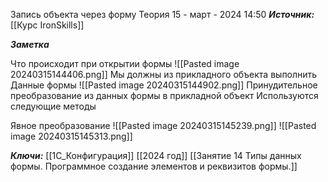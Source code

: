 
Запись объекта через форму Теория
 15 - март - 2024  14:50 
***Источник:***  [[Курс IronSkills]] 

***Заметка*** 

Что происходит при открытии формы
![[Pasted image 20240315144406.png]]
Мы должны из прикладного объекта выполнить Данные формы
![[Pasted image 20240315144902.png]]
Принудительное преобразование из данных формы в прикладной объект 
Используются следующие методы

Явное преобразование 
![[Pasted image 20240315145239.png]]
![[Pasted image 20240315145313.png]]



***Ключи:*** [[1С_Конфигурация]] [[2024 год]]  [[Занятие 14 Типы данных формы. Программное создание элементов и реквизитов формы.]]